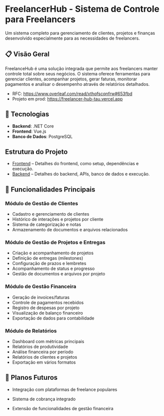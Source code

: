 # FreelancerHub - Sistema de Controle para Freelancers

Um sistema completo para gerenciamento de clientes, projetos e finanças desenvolvido especialmente para as necessidades de freelancers.

## 📋 Visão Geral

FreelanceHub é uma solução integrada que permite aos freelancers manter controle total sobre seus negócios. O sistema oferece ferramentas para gerenciar clientes, acompanhar projetos, gerar faturas, monitorar pagamentos e analisar o desempenho através de relatórios detalhados.

- RFC: https://www.overleaf.com/read/xthqfscqnfrw#653fbd
- Projeto em prod: https://freelancer-hub-tau.vercel.app

## 🚀 Tecnologias

- **Backend**: .NET Core
- **Frontend**: Vue.js
- **Banco de Dados**: PostgreSQL

## Estrutura do Projeto

- [Frontend](../front-end/README.md) – Detalhes do frontend, como setup, dependências e execução.
- [Backend](../back-end/README.md) – Detalhes do backend, APIs, banco de dados e execução.

## 🔑 Funcionalidades Principais

### Módulo de Gestão de Clientes
- Cadastro e gerenciamento de clientes
- Histórico de interações e projetos por cliente
- Sistema de categorização e notas
- Armazenamento de documentos e arquivos relacionados

### Módulo de Gestão de Projetos e Entregas
- Criação e acompanhamento de projetos
- Definição de entregas (milestones)
- Configuração de prazos e lembretes
- Acompanhamento de status e progresso
- Gestão de documentos e arquivos por projeto

### Módulo de Gestão Financeira
- Geração de invoices/faturas
- Controle de pagamentos recebidos
- Registro de despesas por projeto
- Visualização de balanço financeiro
- Exportação de dados para contabilidade

### Módulo de Relatórios
- Dashboard com métricas principais
- Relatórios de produtividade
- Análise financeira por período
- Relatórios de clientes e projetos
- Exportação em vários formatos

## 📝 Planos Futuros

- Integração com plataformas de freelance populares
- Sistema de cobrança integrado

- Extensão de funcionalidades de gestão financeira

